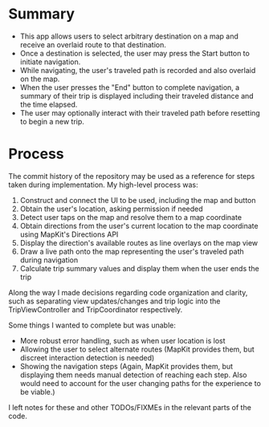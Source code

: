 # Summary

- This app allows users to select arbitrary destination on a map and receive an overlaid route to that destination.
- Once a destination is selected, the user may press the Start button to initiate navigation.
- While navigating, the user's traveled path is recorded and also overlaid on the map.
- When the user presses the "End" button to complete navigation, a summary of their trip is displayed including their traveled distance and the time elapsed.
- The user may optionally interact with their traveled path before resetting to begin a new trip.

# Process

The commit history of the repository may be used as a reference for steps taken during implementation. My high-level process was:

1. Construct and connect the UI to be used, including the map and button
1. Obtain the user's location, asking permission if needed
1. Detect user taps on the map and resolve them to a map coordinate
1. Obtain directions from the user's current location to the map coordinate using MapKit's Directions API
1. Display the direction's available routes as line overlays on the map view
1. Draw a live path onto the map representing the user's traveled path during navigation
1. Calculate trip summary values and display them when the user ends the trip

Along the way I made decisions regarding code organization and clarity, such as separating view updates/changes and trip logic into the TripViewController and TripCoordinator respectively.

Some things I wanted to complete but was unable:

- More robust error handling, such as when user location is lost
- Allowing the user to select alternate routes (MapKit provides them, but discreet interaction detection is needed)
- Showing the navigation steps (Again, MapKit provides them, but displaying them needs manual detection of reaching each step. Also would need to account for the user changing paths for the experience to be viable.)

I left notes for these and other TODOs/FIXMEs in the relevant parts of the code.